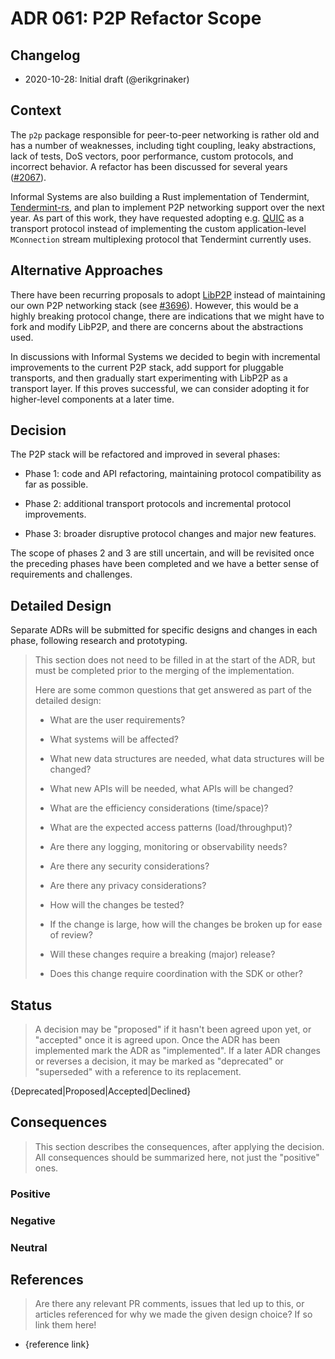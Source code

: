 # ADR 061: P2P Refactor Scope

## Changelog

- 2020-10-28: Initial draft (@erikgrinaker)

## Context

The `p2p` package responsible for peer-to-peer networking is rather old and has a number of weaknesses, including tight coupling, leaky abstractions, lack of tests, DoS vectors, poor performance, custom protocols, and incorrect behavior. A refactor has been discussed for several years ([#2067](https://github.com/tendermint/tendermint/issues/2067)).

Informal Systems are also building a Rust implementation of Tendermint, [Tendermint-rs](https://github.com/informalsystems/tendermint-rs), and plan to implement P2P networking support over the next year. As part of this work, they have requested adopting e.g. [QUIC](https://datatracker.ietf.org/doc/draft-ietf-quic-transport/) as a transport protocol instead of implementing the custom application-level `MConnection` stream multiplexing protocol that Tendermint currently uses.

## Alternative Approaches

There have been recurring proposals to adopt [LibP2P](https://libp2p.io) instead of maintaining our own P2P networking stack (see [#3696](https://github.com/tendermint/tendermint/issues/3696)). However, this would be a highly breaking protocol change, there are indications that we might have to fork and modify LibP2P, and there are concerns about the abstractions used.

In discussions with Informal Systems we decided to begin with incremental improvements to the current P2P stack, add support for pluggable transports, and then gradually start experimenting with LibP2P as a transport layer. If this proves successful, we can consider adopting it for higher-level components at a later time.

## Decision

The P2P stack will be refactored and improved in several phases:

* Phase 1: code and API refactoring, maintaining protocol compatibility as far as possible.

* Phase 2: additional transport protocols and incremental protocol improvements.

* Phase 3: broader disruptive protocol changes and major new features.

The scope of phases 2 and 3 are still uncertain, and will be revisited once the preceding phases have been completed and we have a better sense of requirements and challenges.

## Detailed Design

Separate ADRs will be submitted for specific designs and changes in each phase, following research and prototyping.

> This section does not need to be filled in at the start of the ADR, but must be completed prior to the merging of the implementation.
>
> Here are some common questions that get answered as part of the detailed design:
>
> - What are the user requirements?
>
> - What systems will be affected?
>
> - What new data structures are needed, what data structures will be changed?
>
> - What new APIs will be needed, what APIs will be changed?
>
> - What are the efficiency considerations (time/space)?
>
> - What are the expected access patterns (load/throughput)?
>
> - Are there any logging, monitoring or observability needs?
>
> - Are there any security considerations?
>
> - Are there any privacy considerations?
>
> - How will the changes be tested?
>
> - If the change is large, how will the changes be broken up for ease of review?
>
> - Will these changes require a breaking (major) release?
>
> - Does this change require coordination with the SDK or other?

## Status

> A decision may be "proposed" if it hasn't been agreed upon yet, or "accepted" once it is agreed upon. Once the ADR has been implemented mark the ADR as "implemented". If a later ADR changes or reverses a decision, it may be marked as "deprecated" or "superseded" with a reference to its replacement.

{Deprecated|Proposed|Accepted|Declined}

## Consequences

> This section describes the consequences, after applying the decision. All consequences should be summarized here, not just the "positive" ones.

### Positive

### Negative

### Neutral

## References

> Are there any relevant PR comments, issues that led up to this, or articles referenced for why we made the given design choice? If so link them here!

- {reference link}
